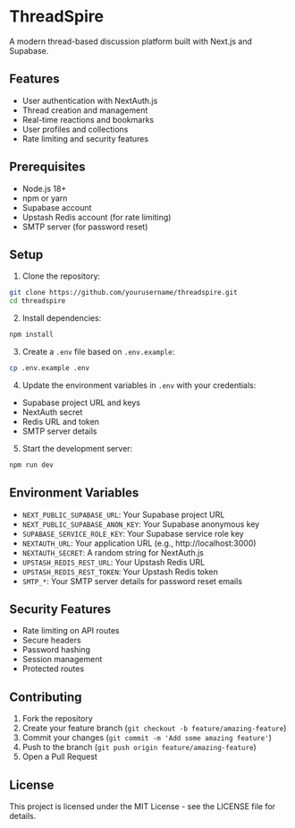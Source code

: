 # ThreadSpire

A modern thread-based discussion platform built with Next.js and Supabase.

## Features

- User authentication with NextAuth.js
- Thread creation and management
- Real-time reactions and bookmarks
- User profiles and collections
- Rate limiting and security features

## Prerequisites

- Node.js 18+
- npm or yarn
- Supabase account
- Upstash Redis account (for rate limiting)
- SMTP server (for password reset)

## Setup

1. Clone the repository:
```bash
git clone https://github.com/yourusername/threadspire.git
cd threadspire
```

2. Install dependencies:
```bash
npm install
```

3. Create a `.env` file based on `.env.example`:
```bash
cp .env.example .env
```

4. Update the environment variables in `.env` with your credentials:
- Supabase project URL and keys
- NextAuth secret
- Redis URL and token
- SMTP server details

5. Start the development server:
```bash
npm run dev
```

## Environment Variables

- `NEXT_PUBLIC_SUPABASE_URL`: Your Supabase project URL
- `NEXT_PUBLIC_SUPABASE_ANON_KEY`: Your Supabase anonymous key
- `SUPABASE_SERVICE_ROLE_KEY`: Your Supabase service role key
- `NEXTAUTH_URL`: Your application URL (e.g., http://localhost:3000)
- `NEXTAUTH_SECRET`: A random string for NextAuth.js
- `UPSTASH_REDIS_REST_URL`: Your Upstash Redis URL
- `UPSTASH_REDIS_REST_TOKEN`: Your Upstash Redis token
- `SMTP_*`: Your SMTP server details for password reset emails

## Security Features

- Rate limiting on API routes
- Secure headers
- Password hashing
- Session management
- Protected routes

## Contributing

1. Fork the repository
2. Create your feature branch (`git checkout -b feature/amazing-feature`)
3. Commit your changes (`git commit -m 'Add some amazing feature'`)
4. Push to the branch (`git push origin feature/amazing-feature`)
5. Open a Pull Request

## License

This project is licensed under the MIT License - see the LICENSE file for details.
